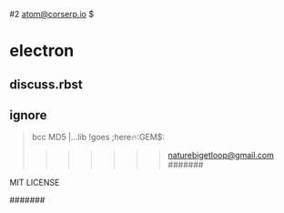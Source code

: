 #2
atom@corserp.io $

# electron
## discuss.rbst
## ignore 
> bcc MD5
|...lib !goes ;here:fire::GEM$:
>>>>>>> naturebigetloop@gmail.com
#######

MIT LICENSE

#######
